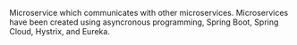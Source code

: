 Microservice which communicates with other microservices. Microservices have been created using asyncronous programming, Spring Boot, Spring Cloud, Hystrix, and Eureka. 

